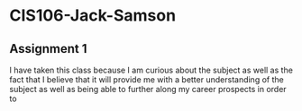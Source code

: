 # CIS106-Jack-Samson
## Assignment 1
I have taken this class because I am curious about the subject as well as the fact that I believe that it will provide me with a better understanding of the subject as well as being able to further along my career prospects in order to 
